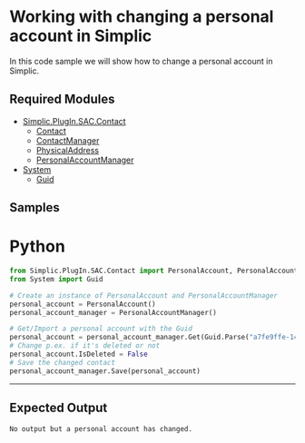 # Working with changing a personal account in Simplic

In this code sample we will show how to change a personal account in Simplic.

## Required Modules

- [Simplic.PlugIn.SAC.Contact](xref:Simplic.PlugIn.SAC.Contact)
  - [Contact](xref:Simplic.PlugIn.SAC.Contact.Contact)
  - [ContactManager](xref:Simplic.PlugIn.SAC.Contact.ContactManager)
  - [PhysicalAddress](xref:Simplic.PlugIn.SAC.Contact.PhysicalAddress)
  - [PersonalAccountManager](xref:Simplic.PlugIn.SAC.Contact.PersonalAccountManager)
- [System](xref:System)
  - [Guid](xref:System.Guid)

## Samples


# Python

```python
from Simplic.PlugIn.SAC.Contact import PersonalAccount, PersonalAccountManager 
from System import Guid

# Create an instance of PersonalAccount and PersonalAccountManager
personal_account = PersonalAccount()
personal_account_manager = PersonalAccountManager()

# Get/Import a personal account with the Guid
personal_account = personal_account_manager.Get(Guid.Parse("a7fe9ffe-1495-43cd-a87d-ad2c45e8dc9a"))
# Change p.ex. if it's deleted or not
personal_account.IsDeleted = False
# Save the changed contact
personal_account_manager.Save(personal_account)
```
***

## Expected Output
```
No output but a personal account has changed.
```